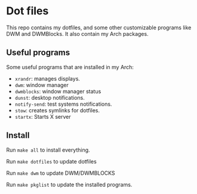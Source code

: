 # Dot files

This repo contains my dotfiles, and some other customizable programs like DWM
and DWMBlocks. It also contain my Arch packages.

## Useful programs

Some useful programs that are installed in my Arch:

- `xrandr`: manages displays.
- `dwm`: window manager
- `dwmblocks`: window manager status
- `dunst`: desktop notifications.
- `notify-send`: test systems notifications.
- `stow`: creates symlinks for dotfiles.
- `startx`: Starts X server

## Install

Run `make all` to install everything.

Run `make dotfiles` to update dotfiles

Run `make dwm` to update DWM/DWMBLOCKS

Run `make pkglist` to update the installed programs.
